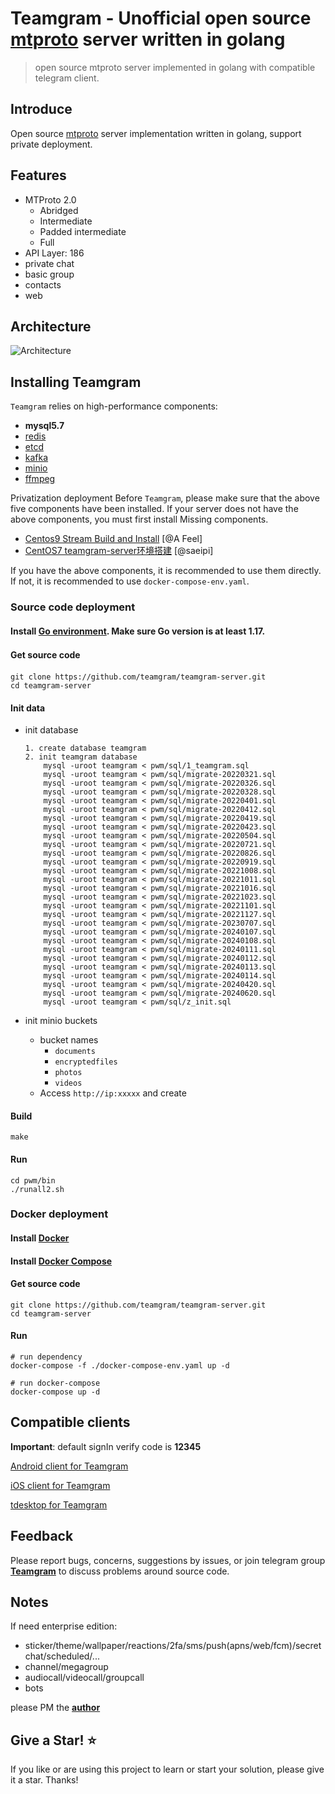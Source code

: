# Teamgram - Unofficial open source [mtproto](https://core.telegram.org/mtproto) server written in golang
> open source mtproto server implemented in golang with compatible telegram client.

## Introduce
Open source [mtproto](https://core.telegram.org/mtproto) server implementation written in golang, support private deployment.

## Features
- MTProto 2.0
  - Abridged
  - Intermediate
  - Padded intermediate
  - Full
- API Layer: 186
- private chat
- basic group
- contacts
- web

## Architecture
![Architecture](docs/image/architecture-001.png)

## Installing Teamgram 
`Teamgram` relies on high-performance components: 

- **mysql5.7**
- [redis](https://redis.io/)
- [etcd](https://etcd.io/)
- [kafka](https://kafka.apache.org/quickstart)
- [minio](https://docs.min.io/docs/minio-quickstart-guide.html#GNU/Linux)
- [ffmpeg](https://www.johnvansickle.com/ffmpeg/)

Privatization deployment Before `Teamgram`, please make sure that the above five components have been installed. If your server does not have the above components, you must first install Missing components. 

- [Centos9 Stream Build and Install](docs/install-centos-9.md) [@A Feel]
- [CentOS7 teamgram-server环境搭建](docs/install-centos-7.md) [@saeipi]

If you have the above components, it is recommended to use them directly. If not, it is recommended to use `docker-compose-env.yaml`.


### Source code deployment
#### Install [Go environment](https://go.dev/doc/install). Make sure Go version is at least 1.17.


#### Get source code　

```
git clone https://github.com/teamgram/teamgram-server.git
cd teamgram-server
```

#### Init data
- init database

	```
	1. create database teamgram
	2. init teamgram database
		mysql -uroot teamgram < pwm/sql/1_teamgram.sql
		mysql -uroot teamgram < pwm/sql/migrate-20220321.sql
		mysql -uroot teamgram < pwm/sql/migrate-20220326.sql
		mysql -uroot teamgram < pwm/sql/migrate-20220328.sql
		mysql -uroot teamgram < pwm/sql/migrate-20220401.sql
		mysql -uroot teamgram < pwm/sql/migrate-20220412.sql
		mysql -uroot teamgram < pwm/sql/migrate-20220419.sql
		mysql -uroot teamgram < pwm/sql/migrate-20220423.sql
		mysql -uroot teamgram < pwm/sql/migrate-20220504.sql
		mysql -uroot teamgram < pwm/sql/migrate-20220721.sql
		mysql -uroot teamgram < pwm/sql/migrate-20220826.sql
		mysql -uroot teamgram < pwm/sql/migrate-20220919.sql
		mysql -uroot teamgram < pwm/sql/migrate-20221008.sql
		mysql -uroot teamgram < pwm/sql/migrate-20221011.sql
		mysql -uroot teamgram < pwm/sql/migrate-20221016.sql
		mysql -uroot teamgram < pwm/sql/migrate-20221023.sql
		mysql -uroot teamgram < pwm/sql/migrate-20221101.sql
		mysql -uroot teamgram < pwm/sql/migrate-20221127.sql
		mysql -uroot teamgram < pwm/sql/migrate-20230707.sql
		mysql -uroot teamgram < pwm/sql/migrate-20240107.sql
		mysql -uroot teamgram < pwm/sql/migrate-20240108.sql
		mysql -uroot teamgram < pwm/sql/migrate-20240111.sql
		mysql -uroot teamgram < pwm/sql/migrate-20240112.sql
		mysql -uroot teamgram < pwm/sql/migrate-20240113.sql
		mysql -uroot teamgram < pwm/sql/migrate-20240114.sql
		mysql -uroot teamgram < pwm/sql/migrate-20240420.sql
		mysql -uroot teamgram < pwm/sql/migrate-20240620.sql
		mysql -uroot teamgram < pwm/sql/z_init.sql
	```

- init minio buckets
	- bucket names
	  - `documents`
	  - `encryptedfiles`
	  - `photos`
	  - `videos`
	- Access `http://ip:xxxxx` and create


#### Build
	
```
make
```

#### Run

```
cd pwm/bin
./runall2.sh
```

### Docker deployment
#### Install [Docker](https://docs.docker.com/get-docker/)

#### Install [Docker Compose](https://docs.docker.com/compose/install/)

#### Get source code

```
git clone https://github.com/teamgram/teamgram-server.git
cd teamgram-server
```

#### Run

```  
# run dependency
docker-compose -f ./docker-compose-env.yaml up -d

# run docker-compose
docker-compose up -d
```
	
## Compatible clients
**Important**: default signIn verify code is **12345**

[Android client for Teamgram](clients/teamgram-android.md)

[iOS client for Teamgram](clients/teamgram-ios.md)

[tdesktop for Teamgram](clients/teamgram-tdesktop.md)

## Feedback
Please report bugs, concerns, suggestions by issues, or join telegram group **[Teamgram](https://t.me/+TjD5LZJ5XLRlCYLF)** to discuss problems around source code.

## Notes
If need enterprise edition:

- sticker/theme/wallpaper/reactions/2fa/sms/push(apns/web/fcm)/secretchat/scheduled/...
- channel/megagroup
- audiocall/videocall/groupcall
- bots

please PM the **[author](https://t.me/benqi)**

## Give a Star! ⭐

If you like or are using this project to learn or start your solution, please give it a star. Thanks!
